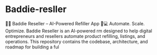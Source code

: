 # Baddie-resller
💎✨ Baddie Reseller – AI-Powered Refiller App 🚀💻  Automate. Scale. Optimize.  Baddie Reseller is an AI-powered rm designed to help digital entrepreneurs and resellers automate product refilling, listings, and operations. This repository contains the codebase, architecture, and roadmap for building a ful
